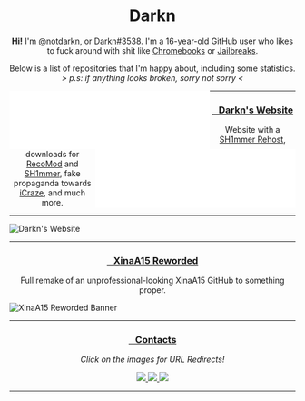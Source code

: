 <h1 align="center">Darkn</h1>
    <p align="center">
      <b>Hi!</b> I'm <a href="https://discord.com/users/829745505784692776">@notdarkn</a>, or <a href="https://discord.com/users/131931021590396928">Darkn#3538</a>. I'm a
      16-year-old GitHub user who likes to fuck around with shit like <a href="https://reddit.com/r/chrultrabook">Chromebooks</a> 
      or <a href="https://reddit.com/r/jailbreak">Jailbreaks</a>.
    </p>
    <p align="center">
      Below is a list of repositories that I'm happy about, including some statistics.
        <br>
        <i>
            > p.s: if anything looks broken, sorry not sorry <
        </i>
    </p>
      <img src="https://raw.githubusercontent.com/NotDarkn/github-stats/master/generated/overview.svg#gh-dark-mode-only" align="left" width="35%" height="auto">
      <img src="https://raw.githubusercontent.com/NotDarkn/github-stats/master/generated/overview.svg#gh-light-mode-only" align="left" width="35%" height="auto">
      <img src="https://raw.githubusercontent.com/NotDarkn/github-stats/master/generated/languages.svg#gh-dark-mode-only" align="right" width="35%" height="auto">
      <img src="https://raw.githubusercontent.com/NotDarkn/github-stats/master/generated/languages.svg#gh-light-mode-only" align="right" width="35%" height="auto">
  <hr>
    <h3 align="center"><a href="https://github.com/NotDarkn/website"> ‎  ‎  ‎ Darkn's Website</a></li></h3>
    <p align="center">
        Website with a <a href="https://darkn.bio/sh1mmer">SH1mmer Rehost</a>, downloads for <a href=
        "https://dl.darkn.bio/E-Halcyon">RecoMod</a> and <a href="https://dl.darkn.bio">SH1mmer</a>, fake propaganda
        towards <a href="https://darkn.bio/icraze">iCraze</a>, and much more.
    </p>
        <hr>
    <img src="https://github.com/NotDarkn/NotDarkn/assets/73033672/7a094f1b-fac9-476b-8d3c-134049f25908" alt="Darkn's Website">

  <hr>
    <h3 align="center">
        <a href="https://github.com/NotDarkn/XinaA15"> ‎  ‎  ‎ XinaA15 Reworded</a>
    </h3>
    <p align="center">
        Full remake of an unprofessional-looking XinaA15 GitHub to something proper.
    </p>
    <img src="https://github.com/NotDarkn/NotDarkn/assets/73033672/282469ce-a151-479e-aef0-bd9d2ef8bb5d" alt="XinaA15 Reworded Banner">
  <hr>
    <h3 align="center">
      <a href="https://github.com/NotDarkn"> ‎  ‎  ‎ Contacts</a>
    </h3>
    <p align="center">
        <i>Click on the images for URL Redirects!</i>
    </p>
    <p align="center">
      <a href="https://discord.com/users/829745505784692776">
        <img src="https://i.imgur.com/HgS0pmK.png" width="128" height="auto">
      </a>
      <a href="https://twitter.com/notdarkn">
        <img src="https://i.imgur.com/3KQIOqC.png" width="128" height="auto">
      </a>
      <a href="https://steamcommunity.com/id/notdarkn">
        <img src="https://i.imgur.com/KwGI7Xc.png" width="128" height="auto">
      </a>
    </p>
  <hr>
